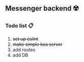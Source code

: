 ## Messenger backend ☢️

### Todo list 📋
1. ~~set up eslint~~
1. ~~make simple koa server~~
1. add routes
1. add DB
